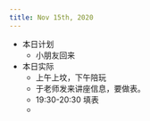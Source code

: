 ```yaml
---
title: Nov 15th, 2020
---
```


- 本日计划
    - 小朋友回来
- 本日实际
    - 上午上坟，下午陪玩
    - 于老师发来讲座信息，要做表。
    - 19:30-20:30 填表
    -